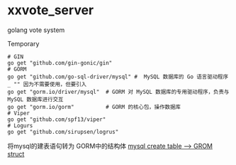 # xxvote_server
golang vote system

Temporary
```shell
# GIN
go get "github.com/gin-gonic/gin"
# GORM
go get "github.com/go-sql-driver/mysql" #  MySQL 数据库的 Go 语言驱动程序 _ "" 因为不需要使用，但要引入
go get "gorm.io/driver/mysql"  # GORM 对 MySQL 数据库的专用驱动程序，负责与 MySQL 数据库进行交互
go get "gorm.io/gorm"          # GORM 的核心包，操作数据库
# Viper
go get "github.com/spf13/viper"
# Logurs
go get "github.com/sirupsen/logrus"
```

将mysql的建表语句转为 GORM中的结构体
[mysql create table --> GROM struct](https://old.printlove.cn/tools/sql2gorm)
